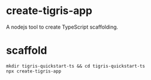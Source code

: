 # create-tigris-app
A nodejs tool to create TypeScript scaffolding.


# scaffold

```
mkdir tigris-quickstart-ts && cd tigris-quickstart-ts
npx create-tigris-app
```
